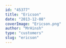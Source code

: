 ```yaml
---
id: "45377"
title: "Ericson"
date: "2013-12-08"
coverImage: "Ericson.png"
author: "MrHinsh"
type: "customers"
slug: "ericson"
---
```

